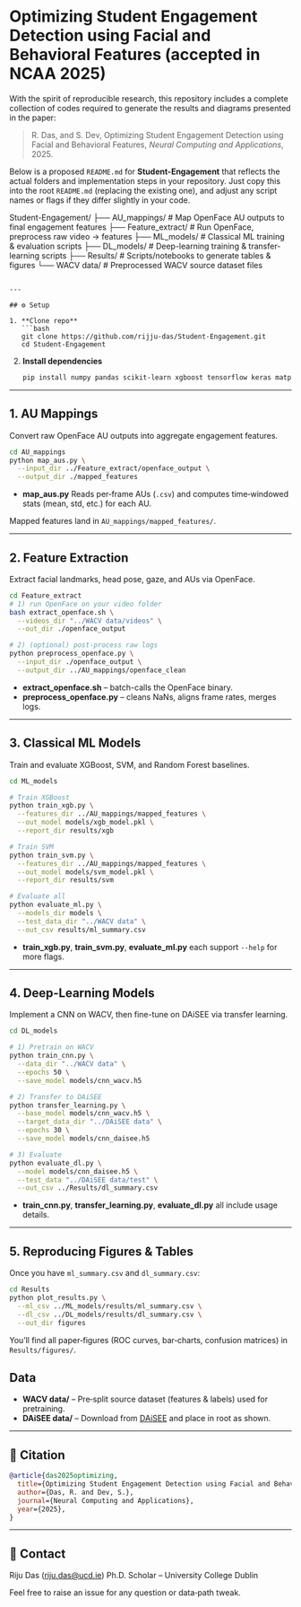# Optimizing Student Engagement Detection using Facial and Behavioral Features (accepted in NCAA 2025)

With the spirit of reproducible research, this repository includes a complete collection of codes required to generate the results and diagrams presented in the paper:

> R. Das, and S. Dev, Optimizing Student Engagement Detection using Facial and Behavioral Features, *Neural Computing and Applications*, 2025.

Below is a proposed `README.md` for **Student-Engagement** that reflects the actual folders and implementation steps in your repository. Just copy this into the root `README.md` (replacing the existing one), and adjust any script names or flags if they differ slightly in your code.


Student-Engagement/
├── AU\_mappings/        # Map OpenFace AU outputs to final engagement features
├── Feature\_extract/    # Run OpenFace, preprocess raw video → features
├── ML\_models/          # Classical ML training & evaluation scripts
├── DL\_models/          # Deep-learning training & transfer‐learning scripts
├── Results/            # Scripts/notebooks to generate tables & figures
└── WACV data/          # Preprocessed WACV source dataset files

````

---

## ⚙️ Setup

1. **Clone repo**  
   ```bash
   git clone https://github.com/rijju-das/Student-Engagement.git
   cd Student-Engagement
````

2. **Install dependencies**

   ```bash
   pip install numpy pandas scikit-learn xgboost tensorflow keras matplotlib
   ```

---

## 1. AU Mappings

Convert raw OpenFace AU outputs into aggregate engagement features.

```bash
cd AU_mappings
python map_aus.py \
  --input_dir ../Feature_extract/openface_output \
  --output_dir ./mapped_features
```

* **map\_aus.py**
  Reads per‐frame AUs (`.csv`) and computes time‐windowed stats (mean, std, etc.) for each AU.

Mapped features land in `AU_mappings/mapped_features/`.

---

## 2. Feature Extraction

Extract facial landmarks, head pose, gaze, and AUs via OpenFace.

```bash
cd Feature_extract
# 1) run OpenFace on your video folder
bash extract_openface.sh \
  --videos_dir "../WACV data/videos" \
  --out_dir ./openface_output

# 2) (optional) post‐process raw logs
python preprocess_openface.py \
  --input_dir ./openface_output \
  --output_dir ../AU_mappings/openface_clean
```

* **extract\_openface.sh** – batch-calls the OpenFace binary.
* **preprocess\_openface.py** – cleans NaNs, aligns frame rates, merges logs.

---

## 3. Classical ML Models

Train and evaluate XGBoost, SVM, and Random Forest baselines.

```bash
cd ML_models

# Train XGBoost
python train_xgb.py \
  --features_dir ../AU_mappings/mapped_features \
  --out_model models/xgb_model.pkl \
  --report_dir results/xgb

# Train SVM
python train_svm.py \
  --features_dir ../AU_mappings/mapped_features \
  --out_model models/svm_model.pkl \
  --report_dir results/svm

# Evaluate all
python evaluate_ml.py \
  --models_dir models \
  --test_data_dir "../WACV data" \
  --out_csv results/ml_summary.csv
```

* **train\_xgb.py**, **train\_svm.py**, **evaluate\_ml.py** each support `--help` for more flags.

---

## 4. Deep-Learning Models

Implement a CNN on WACV, then fine-tune on DAiSEE via transfer learning.

```bash
cd DL_models

# 1) Pretrain on WACV
python train_cnn.py \
  --data_dir "../WACV data" \
  --epochs 50 \
  --save_model models/cnn_wacv.h5

# 2) Transfer to DAiSEE
python transfer_learning.py \
  --base_model models/cnn_wacv.h5 \
  --target_data_dir "../DAiSEE data" \
  --epochs 30 \
  --save_model models/cnn_daisee.h5

# 3) Evaluate
python evaluate_dl.py \
  --model models/cnn_daisee.h5 \
  --test_data "../DAiSEE data/test" \
  --out_csv ../Results/dl_summary.csv
```

* **train\_cnn.py**, **transfer\_learning.py**, **evaluate\_dl.py** all include usage details.

---

## 5. Reproducing Figures & Tables

Once you have `ml_summary.csv` and `dl_summary.csv`:

```bash
cd Results
python plot_results.py \
  --ml_csv ../ML_models/results/ml_summary.csv \
  --dl_csv ../DL_models/results/dl_summary.csv \
  --out_dir figures
```

You’ll find all paper‐figures (ROC curves, bar‐charts, confusion matrices) in `Results/figures/`.


## Data

* **WACV data/** – Pre‐split source dataset (features & labels) used for pretraining.
* **DAiSEE data/** – Download from [DAiSEE](https://sites.google.com/view/daisee/) and place in root as shown.

---

## 📖 Citation

```bibtex
@article{das2025optimizing,
  title={Optimizing Student Engagement Detection using Facial and Behavioral Features},
  author={Das, R. and Dev, S.},
  journal={Neural Computing and Applications},
  year={2025},
}
```

---

## 👤 Contact

Riju Das ([riju.das@ucd.ie](mailto:riju.das@ucd.ie))
Ph.D. Scholar – University College Dublin

Feel free to raise an issue for any question or data‐path tweak.
